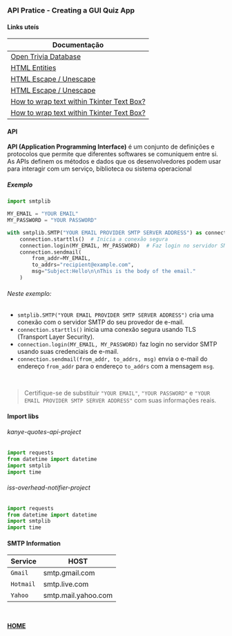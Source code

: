 ### API Pratice - Creating a GUI Quiz App

#### Links uteís

| **Documentação**                                                                                                      |
| --------------------------------------------------------------------------------------------------------------------- |
| [Open Trivia Database](https://opentdb.com/)                                                                          |
| [HTML Entities](https://www.w3schools.com/html/html_entities.asp)                                                     |
| [HTML Escape / Unescape](https://www.freeformatter.com/html-escape.html#google_vignette)                              |
| [HTML Escape / Unescape](https://stackoverflow.com/questions/2087370/decode-html-entities-in-python-string)           |
| [How to wrap text within Tkinter Text Box?](https://www.geeksforgeeks.org/how-to-wrap-text-within-tkinter-text-box/)  |
| [How to wrap text within Tkinter Text Box?](https://www.geeksforgeeks.org/how-to-disable-enable-a-button-in-tkinter/) |

####  API

**API (Application Programming Interface)** é um conjunto de definições e protocolos que permite que diferentes softwares se comuniquem entre si. As APIs definem os métodos e dados que os desenvolvedores podem usar para interagir com um serviço, biblioteca ou sistema operacional

##### Exemplo

~~~Python
import smtplib

MY_EMAIL = "YOUR EMAIL"
MY_PASSWORD = "YOUR PASSWORD"

with smtplib.SMTP("YOUR EMAIL PROVIDER SMTP SERVER ADDRESS") as connection:
    connection.starttls()  # Inicia a conexão segura
    connection.login(MY_EMAIL, MY_PASSWORD)  # Faz login no servidor SMTP
    connection.sendmail(
        from_addr=MY_EMAIL,
        to_addrs="recipient@example.com",
        msg="Subject:Hello\n\nThis is the body of the email."
    )
~~~

###### Neste exemplo:

- `smtplib.SMTP("YOUR EMAIL PROVIDER SMTP SERVER ADDRESS")` cria uma conexão com o servidor SMTP do seu provedor de e-mail.
- `connection.starttls()` inicia uma conexão segura usando TLS (Transport Layer Security).
- `connection.login(MY_EMAIL, MY_PASSWORD)` faz login no servidor SMTP usando suas credenciais de e-mail.
- `connection.sendmail(from_addr, to_addrs, msg)` envia o e-mail do endereço `from_addr` para o endereço `to_addrs` com a mensagem `msg`.

<br>

> Certifique-se de substituir `"YOUR EMAIL"`, `"YOUR PASSWORD"` e `"YOUR EMAIL PROVIDER SMTP SERVER ADDRESS"` com suas informações reais.

#### Import libs

###### kanye-quotes-api-project

~~~Python
import requests
from datetime import datetime
import smtplib
import time
~~~

###### iss-overhead-notifier-project

~~~Python
import requests
from datetime import datetime
import smtplib
import time
~~~

#### SMTP Information

| **Service** | **HOST**            |
| ----------- | ------------------- |
| `Gmail`     | smtp.gmail.com      |
| `Hotmail`   | smtp.live.com       |
| `Yahoo`     | smtp.mail.yahoo.com |


<br>

[**HOME**](#api-endpoints-and-api-parameters)
